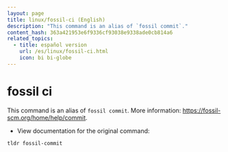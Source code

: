 ```yaml
---
layout: page
title: linux/fossil-ci (English)
description: "This command is an alias of `fossil commit`."
content_hash: 363a421953e6f9336cf93038e9338ade0cb814a6
related_topics:
  - title: español version
    url: /es/linux/fossil-ci.html
    icon: bi bi-globe
---
```

# fossil ci

This command is an alias of `fossil commit`.
More information: <https://fossil-scm.org/home/help/commit>.

- View documentation for the original command:

`tldr fossil-commit`
